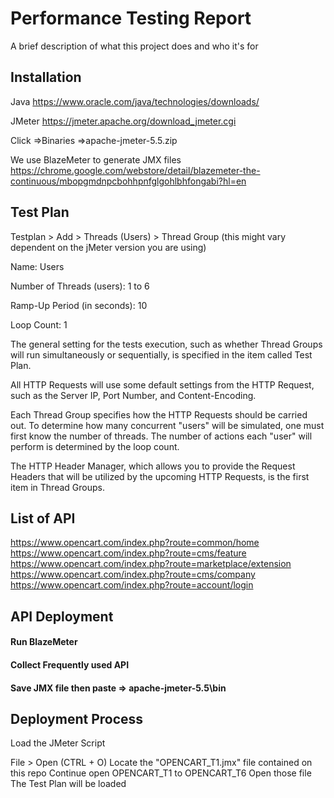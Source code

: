 
# Performance Testing Report

A brief description of what this project does and who it's for


## Installation



Java
https://www.oracle.com/java/technologies/downloads/

JMeter
https://jmeter.apache.org/download_jmeter.cgi

Click =>Binaries
=>apache-jmeter-5.5.zip

We use BlazeMeter to generate JMX files
https://chrome.google.com/webstore/detail/blazemeter-the-continuous/mbopgmdnpcbohhpnfglgohlbhfongabi?hl=en
    
## Test Plan
Testplan > Add > Threads (Users) > Thread Group (this might vary dependent on the jMeter version you are using)

Name: Users

Number of Threads (users): 1 to 6

Ramp-Up Period (in seconds): 10

Loop Count: 1

The general setting for the tests execution, such as whether Thread Groups will run simultaneously or sequentially, is specified in the item called Test Plan.

All HTTP Requests will use some default settings from the HTTP Request, such as the Server IP, Port Number, and Content-Encoding.

Each Thread Group specifies how the HTTP Requests should be carried out. To determine how many concurrent "users" will be simulated, one must first know the number of threads. The number of actions each "user" will perform is determined by the loop count.

The HTTP Header Manager, which allows you to provide the Request Headers that will be utilized by the upcoming HTTP Requests, is the first item in Thread Groups.




## List of API

https://www.opencart.com/index.php?route=common/home
https://www.opencart.com/index.php?route=cms/feature
https://www.opencart.com/index.php?route=marketplace/extension
https://www.opencart.com/index.php?route=cms/company
https://www.opencart.com/index.php?route=account/login
## API Deployment

#### Run BlazeMeter

#### Collect Frequently used API

#### Save JMX file then paste => apache-jmeter-5.5\bin




## Deployment Process
Load the JMeter Script

File > Open (CTRL + O)
Locate the "OPENCART_T1.jmx" file contained on this repo
Continue open OPENCART_T1 to OPENCART_T6
Open those file
The Test Plan will be loaded

